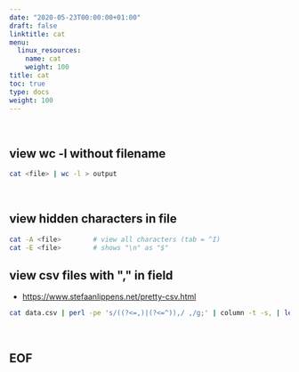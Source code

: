 ```yaml
---
date: "2020-05-23T00:00:00+01:00"
draft: false
linktitle: cat
menu:
  linux_resources:
    name: cat
    weight: 100
title: cat
toc: true
type: docs
weight: 100
---
```


<br>

## view wc -l without filename
```bash
cat <file> | wc -l > output
```

<br>

## view hidden characters in file
```bash
cat -A <file>        # view all characters (tab = ^I)
cat -E <file>        # shows "\n" as "$"
```

## view csv files with "," in field
- https://www.stefaanlippens.net/pretty-csv.html
```bash
cat data.csv | perl -pe 's/((?<=,)|(?<=^)),/ ,/g;' | column -t -s, | less -S
```







<br>

## EOF